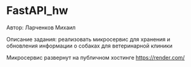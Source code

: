 # FastAPI_hw

Автор: Ларченков Михаил

Описание задания: реализовать микросервис для хранения и обновления информации о собаках для ветеринарной клиники

Микросервис развернут на публичном хостинге https://render.com/

